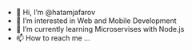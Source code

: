 - 👋 Hi, I’m @hatamjafarov
- 👀 I’m interested in Web and Mobile Development
- 🌱 I’m currently learning Microservises with Node.js
- 📫 How to reach me ...
